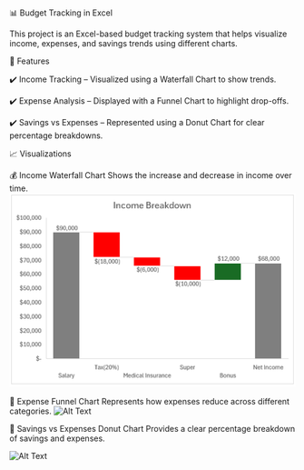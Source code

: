📊 Budget Tracking in Excel

This project is an Excel-based budget tracking system that helps visualize income, expenses, and savings trends using different charts.

📌 Features

✔️ Income Tracking – Visualized using a Waterfall Chart to show trends.

✔️ Expense Analysis – Displayed with a Funnel Chart to highlight drop-offs.

✔️ Savings vs Expenses – Represented using a Donut Chart for clear percentage breakdowns.



📈 Visualizations

💰 Income Waterfall Chart
Shows the increase and decrease in income over time.
![Alt Text](https://github.com/Dahalpro/Excel-File-/blob/main/Income%20Tracking.PNG?raw=true)


💸 Expense Funnel Chart
Represents how expenses reduce across different categories.
![Alt Text](image_path)

🏦 Savings vs Expenses Donut Chart
Provides a clear percentage breakdown of savings and expenses.

![Alt Text](image_path)



